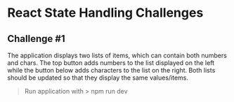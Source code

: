 # React State Handling Challenges

## Challenge #1
The application displays two lists of items, which can contain both numbers and chars.
The top button adds numbers to the list displayed on the left while the button below adds
characters to the list on the right. Both lists should be updated so that they display the
same values/items.

> Run application with > npm run dev
